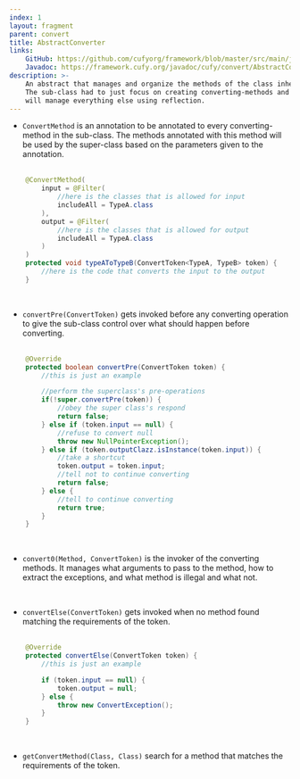 ```yaml
---
index: 1
layout: fragment
parent: convert
title: AbstractConverter
links:
    GitHub: https://github.com/cufyorg/framework/blob/master/src/main/java/cufy/convert/AbstractConverter.java
    Javadoc: https://framework.cufy.org/javadoc/cufy/convert/AbstractConverter.html
description: >-
    An abstract that manages and organize the methods of the class inheriting it.
    The sub-class had to just focus on creating converting-methods and this class
    will manage everything else using reflection.
---
```


- `ConvertMethod` is an annotation to be annotated to every converting-method in the sub-class. 
The methods annotated with this method will be used by the super-class based on the parameters
given to the annotation.
<br><br>
```java 
    @ConvertMethod(
        input = @Filter(
            //here is the classes that is allowed for input
            includeAll = TypeA.class
        ),
        output = @Filter(
            //here is the classes that is allowed for output
            includeAll = TypeA.class
        )
    )
    protected void typeAToTypeB(ConvertToken<TypeA, TypeB> token) {
        //here is the code that converts the input to the output
    }
```
<br>

- `convertPre(ConvertToken)` gets invoked before any converting operation to give the sub-class
control over what should happen before converting.
<br><br>
```java 
    @Override
    protected boolean convertPre(ConvertToken token) {
        //this is just an example

        //perform the superclass's pre-operations
        if(!super.convertPre(token)) {
            //obey the super class's respond
            return false;
        } else if (token.input == null) {
            //refuse to convert null
            throw new NullPointerException();
        } else if (token.outputClazz.isInstance(token.input)) {
            //take a shortcut
            token.output = token.input;
            //tell not to continue converting
            return false; 
        } else {
            //tell to continue converting
            return true;
        }
    }
```
<br>

- `convert0(Method, ConvertToken)` is the invoker of the converting methods.
It manages what arguments to pass to the method, how to extract the exceptions,
and what method is illegal and what not.
<br>

- `convertElse(ConvertToken)` gets invoked when no method found matching the requirements of the token.
<br><br>
```java 
    @Override
    protected convertElse(ConvertToken token) {
        //this is just an example

        if (token.input == null) {
            token.output = null;
        } else {
            throw new ConvertException();
        }
    }
```
<br>

- `getConvertMethod(Class, Class)` search for a method that matches the requirements of the token.